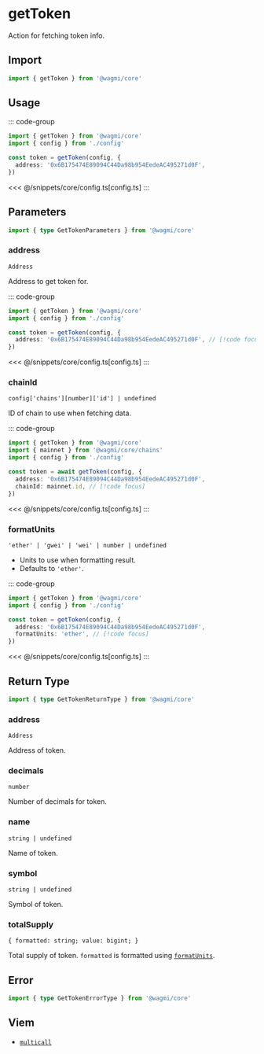 <script setup>
const packageName = '@wagmi/core'
const actionName = 'getToken'
const typeName = 'GetToken'
</script>

# getToken

Action for fetching token info.

## Import

```ts
import { getToken } from '@wagmi/core'
```

## Usage

::: code-group
```ts [index.ts]
import { getToken } from '@wagmi/core'
import { config } from './config'

const token = getToken(config, {
  address: '0x6B175474E89094C44Da98b954EedeAC495271d0F',
})
```
<<< @/snippets/core/config.ts[config.ts]
:::

## Parameters

```ts
import { type GetTokenParameters } from '@wagmi/core'
```

### address

`Address`

Address to get token for.

::: code-group
```ts [index.ts]
import { getToken } from '@wagmi/core'
import { config } from './config'

const token = getToken(config, {
  address: '0x6B175474E89094C44Da98b954EedeAC495271d0F', // [!code focus]
})
```
<<< @/snippets/core/config.ts[config.ts]
:::

### chainId

`config['chains'][number]['id'] | undefined`

ID of chain to use when fetching data.

::: code-group
```ts [index.ts]
import { getToken } from '@wagmi/core'
import { mainnet } from '@wagmi/core/chains'
import { config } from './config'

const token = await getToken(config, {
  address: '0x6B175474E89094C44Da98b954EedeAC495271d0F',
  chainId: mainnet.id, // [!code focus]
})
```
<<< @/snippets/core/config.ts[config.ts]
:::

### formatUnits

`'ether' | 'gwei' | 'wei' | number | undefined`

- Units to use when formatting result.
- Defaults to `'ether'`.

::: code-group
```ts [index.ts]
import { getToken } from '@wagmi/core'
import { config } from './config'

const token = getToken(config, {
  address: '0x6B175474E89094C44Da98b954EedeAC495271d0F',
  formatUnits: 'ether', // [!code focus]
})
```
<<< @/snippets/core/config.ts[config.ts]
:::

## Return Type

```ts
import { type GetTokenReturnType } from '@wagmi/core'
```

### address 

`Address`

Address of token.

### decimals 

`number`

Number of decimals for token.

### name 

`string | undefined`

Name of token.

### symbol 

`string | undefined`

Symbol of token.

### totalSupply 

`{ formatted: string; value: bigint; }`

Total supply of token. `formatted` is formatted using [`formatUnits`](#formatunits).

## Error

```ts
import { type GetTokenErrorType } from '@wagmi/core'
```

<!--@include: @shared/query-imports.md-->

## Viem

- [`multicall`](https://viem.sh/docs/contract/multicall)
